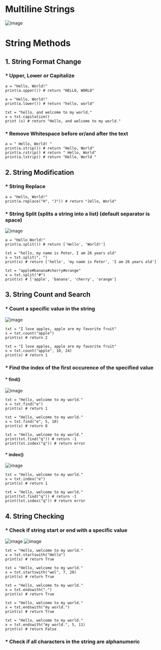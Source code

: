 
# Multiline Strings

![image](https://user-images.githubusercontent.com/60442877/221096022-93f00053-744f-4e4a-877f-f56f2b4043b7.png)

# String Methods

## 1. String Format Change

### * Upper, Lower or Capitalize

    a = "Hello, World!"
    print(a.upper()) # return "HELLO, WORLD"
    
    a = "Hello, World!"
    print(a.lower()) # return "hello, world"
    
    txt = "hello, and welcome to my world."
    x = txt.capitalize()
    print (x) # return "Hello, and welcome to my world."


### * Remove Whitespace before or/and after the text

    a = " Hello, World! "
    print(a.strip()) # return "Hello, World"
    print(a.rstrip() # return " Hello, World"
    print(a.lstrip() # return "Hello, World "


## 2. String Modification

### * String Replace

    a = "Hello, World!"
    print(a.replace("H", "J")) # return "Jello, World"
    
### * String Split (splits a string into a list) (default separator is space)

![image](https://user-images.githubusercontent.com/60442877/221386460-45cca7d1-1e3c-4bce-9926-094a8e564f55.png)

    a = "Hello World!"
    print(a.split()) # return ['Hello', 'World!']
    
    txt = "hello, my name is Peter, I am 26 years old"
    x = txt.split(", ")
    print(x) # return ['hello', 'my name is Peter', 'I am 26 years old']
    
    txt = "apple#banana#cherry#orange"
    x = txt.split("#")
    print(x) # ['apple', 'banana', 'cherry', 'orange']

## 3. String Count and Search

### * Count a specific value in the string

![image](https://user-images.githubusercontent.com/60442877/221363540-2b414849-61de-4a4a-bdd7-1bafe2f67561.png)

    txt = "I love apples, apple are my favorite fruit"
    x = txt.count("apple")
    print(x) # return 2
    
    txt = "I love apples, apple are my favorite fruit"
    x = txt.count("apple", 10, 24)
    print(x) # return 1
    
### * Find the index of the first occurence of the specified value

#### * find()

![image](https://user-images.githubusercontent.com/60442877/221364100-b8c3ad3d-ea23-4dca-a664-ca2d31eaa3ff.png)

    txt = "Hello, welcome to my world."
    x = txt.find("e")
    print(x) # return 1

    txt = "Hello, welcome to my world."
    x = txt.find("e", 5, 10)
    print(x) # return 8
    
    txt = "Hello, welcome to my world."
    print(txt.find("q")) # return -1
    print(txt.index("q")) # return error

#### * index()

![image](https://user-images.githubusercontent.com/60442877/221386395-e9d5dab1-6d21-41a6-adbd-7f47c7405496.png)


    txt = "Hello, welcome to my world."
    x = txt.index("e")
    print(x) # return 1

    txt = "Hello, welcome to my world."
    print(txt.find("q")) # return -1
    print(txt.index("q")) # return error
    
## 4. String Checking
    
### * Check if string start or end with a specific value

![image](https://user-images.githubusercontent.com/60442877/221363669-84d0c7f2-244a-4269-a5f1-b9c34317c091.png)
![image](https://user-images.githubusercontent.com/60442877/221363716-1aae3765-c18c-4127-b4bf-f4ce2f2f50ff.png)

    txt = "Hello, welcome to my world."
    x = txt.startswith("Hello")
    print(x) # return True
   
    txt = "Hello, welcome to my world."
    x = txt.startswith("wel", 7, 20)
    print(x) # return True

    txt = "Hello, welcome to my world."
    x = txt.endswith(".")
    print(x) # return True
    
    txt = "Hello, welcome to my world."
    x = txt.endswith("my world.")
    print(x) # return True
    
    txt = "Hello, welcome to my world."
    x = txt.endswith("my world.", 5, 11)
    print(x) # return False

### * Check if all characters in the string are alphanumeric


